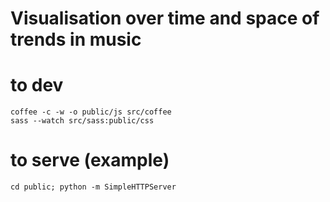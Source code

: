 # Visualisation over time and space of trends in music

# to dev
	coffee -c -w -o public/js src/coffee
	sass --watch src/sass:public/css

# to serve (example)
	cd public; python -m SimpleHTTPServer
